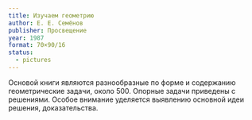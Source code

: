 ```yaml
---
title: Изучаем геометрию
author: Е. Е. Семёнов
publisher: Просвещение
year: 1987
format: 70×90/16
status:
  - pictures
---
```


Основой книги являются разнообразные по форме и содержанию геометрические задачи, около 500. Опорные задачи приведены с решениями. Особое внимание уделяется выявлению основной идеи решения, доказательства.
